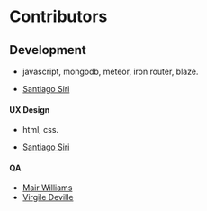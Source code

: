 # Contributors

## Development

- javascript, mongodb, meteor, iron router, blaze.

* [Santiago Siri](http://github.com/santisiri)

#### UX Design

- html, css.

* [Santiago Siri](http://github.com/santisiri)

#### QA

* [Mair Williams](https://github.com/mairwilliams)
* [Virgile Deville](https://github.com/virgile-dev)
